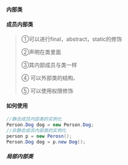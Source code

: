 #### 内部类

#### 成员内部类



> ①可以进行final，abstract，static的修饰
>
> ②声明在类里面
>
> ③其内部成员与类一样
>
> ④ 可以外部类的结构、
>
> ⑤ 可以使用权限修饰

#### 如何使用

```java
//静态成员内部类的实例化
Person.Dog dog = new Person.Dog;
//非静态成员内部类的实例化
person p = new Perosn();
Person.Dog dog = p.new Dog();
```



##### 局部内部类

> 